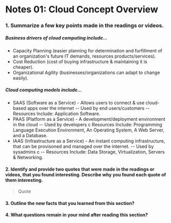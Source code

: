 # Notes 01: Cloud Concept Overview

### 1. Summarize a few key points made in the readings or videos.
##### Business drivers of cloud computing include... 
- Capacity Planning (easier planning for determination and furfillment of an organization's future IT demands, resources products/services).
- Cost Reduction (cost of buying infrastructure & maintaining it is cheaper).
- Organizational Agility (businesses/organizations can adapt to change easily).
##### Cloud computing models include...
- SAAS (Software as a Service) - Allows users to connect & use cloud-based apps over the internet -- Used by end users/customers
-- Resources Include: Application Software.
- PAAS (Platform as a Service) - A development/deployment environment in the cloud -- Used by developers
c Resources Include: Programming Language Execution Environment, An Operating System, A Web Server, and a Database.
- IAAS (Infrastructure as a Service) - An instant computing infrastructure, that can be provisoned and managed over the internet.  -- Used by sysadmins
c -- Resources Include: Data Storage, Virtualization, Servers & Networking.

#### 2. Identify and provide two quotes that were made in the readings or videos, that you found interesting. Describe why you found each quote of them interesting.
> Quote
> 
#### 3. Outline the new facts that you learned from this section?

#### 4. What questions remain in your mind after reading this section?
